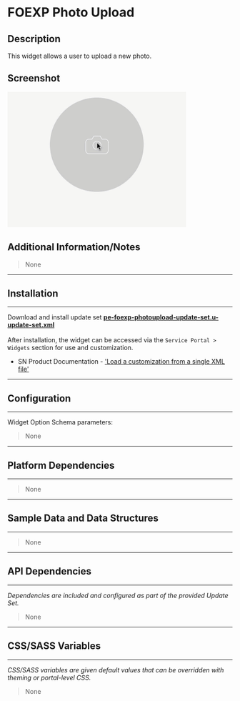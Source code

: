 # FOEXP Photo Upload

## Description

This widget allows a user to upload a new photo.

## Screenshot
![FOEXP Photo Upload](../images/pe-foexp-photoupload.gif "FOEXP Photo Upload")

## Additional Information/Notes
> None
---
## Installation
---
Download and install update set **[pe-foexp-photoupload-update-set.u-update-set.xml](https://github.com/platform-experience/serviceportal-widget-library/blob/master/pe-foexp-photoupload/pe-foexp-photoupload-update-set.u-update-set.xml)** <br/><br/>
After installation, the widget can be accessed via the `Service Portal > Widgets` section for use and customization.<br/>
* SN Product Documentation - ['Load a customization from a single XML file'](https://docs.servicenow.com/bundle/jakarta-application-development/page/build/system-update-sets/task/t_SaveAnUpdateSetAsAnXMLFile.html)

---
## Configuration
---
Widget Option Schema parameters:
> None
---
## Platform Dependencies
---
> None
---
## Sample Data and Data Structures
---
> None
---
## API Dependencies
---
<i>Dependencies are included and configured as part of the provided Update Set.</i>
> None
---
## CSS/SASS Variables
---
_CSS/SASS variables are given default values that can be overridden with theming or portal-level CSS._
> None